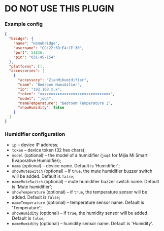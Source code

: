 # DO NOT USE THIS PLUGIN

### Example config

```json
{
  "bridge": {
    "name": "Homebridge",
    "username": "CC:22:3D:E4:CE:30",
    "port": 51826,
    "pin": "031-45-154"
  },
  "platforms": [],
  "accessories": [
    {
      "accessory": "ZianMiHumidifier",
      "name": "Bedroom Humidifier",
      "ip": "192.168.x.x",
      "token": "xxxxxxxxxxxxxxxxxxxxxxxxxxxxxxxx",
      "model": "jsq4",
      "nameTemperature": "Bedroom Temperature 1",
      "showHumidity": false
    }
  ]
}
```

### Humidifier configuration

- `ip` – device IP address;
- `token` – device token (32 hex chars);
- `model` (optional) – the model of a humidifier (`jsq4` for Mijia Mi Smart Evaporative Humidifier);
- `name` (optional) – device name. Default is 'Humidifier';
- `showMuteSwitch` (optional) – if `true`, the mute humidifier buzzer switch will be added. Default is `false`;
- `nameMuteSwitch` (optional) – mute humidifier buzzer switch name. Default is 'Mute humidifier';
- `showTemperature` (optional) – if `true`, the temperature sensor will be added. Default is `false`;
- `nameTemperature` (optional) – temperature sensor name. Default is 'Temperature';
- `showHumidity` (optional) – if `true`, the humidity sensor will be added. Default is `false`;
- `nameHumidity` (optional) – humidity sensor name. Default is 'Humidity'.
